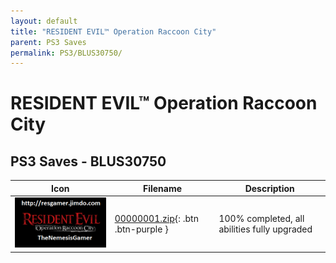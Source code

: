 ```yaml
---
layout: default
title: "RESIDENT EVIL™ Operation Raccoon City"
parent: PS3 Saves
permalink: PS3/BLUS30750/
---
```

# RESIDENT EVIL™ Operation Raccoon City

## PS3 Saves - BLUS30750

| Icon | Filename | Description |
|------|----------|-------------|
| ![RESIDENT EVIL™ Operation Raccoon City](ICON0.PNG) | [00000001.zip](00000001.zip){: .btn .btn-purple } | 100% completed, all abilities fully upgraded |
